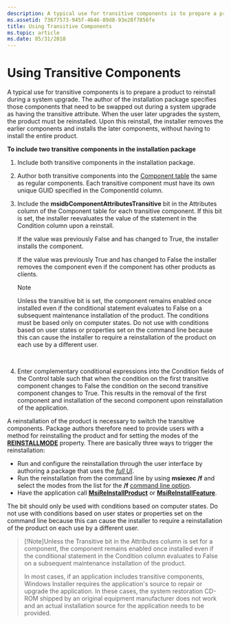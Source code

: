 ```yaml
---
description: A typical use for transitive components is to prepare a product to reinstall during a system upgrade.
ms.assetid: 73677573-945f-4646-89d8-93e28f7856fe
title: Using Transitive Components
ms.topic: article
ms.date: 05/31/2018
---
```


# Using Transitive Components

A typical use for transitive components is to prepare a product to reinstall during a system upgrade. The author of the installation package specifies those components that need to be swapped out during a system upgrade as having the transitive attribute. When the user later upgrades the system, the product must be reinstalled. Upon this reinstall, the installer removes the earlier components and installs the later components, without having to install the entire product.

**To include two transitive components in the installation package**

1.  Include both transitive components in the installation package.
2.  Author both transitive components into the [Component table](component-table.md) the same as regular components. Each transitive component must have its own unique GUID specified in the ComponentId column.
3.  Include the **msidbComponentAttributesTransitive** bit in the Attributes column of the Component table for each transitive component. If this bit is set, the installer reevaluates the value of the statement in the Condition column upon a reinstall.

    If the value was previously False and has changed to True, the installer installs the component.

    If the value was previously True and has changed to False the installer removes the component even if the component has other products as clients.

    > [!Note]  
    > Unless the transitive bit is set, the component remains enabled once installed even if the conditional statement evaluates to False on a subsequent maintenance installation of the product. The conditions must be based only on computer states. Do not use with conditions based on user states or properties set on the command line because this can cause the installer to require a reinstallation of the product on each use by a different user.

     

4.  Enter complementary conditional expressions into the Condition fields of the Control table such that when the condition on the first transitive component changes to False the condition on the second transitive component changes to True. This results in the removal of the first component and installation of the second component upon reinstallation of the application.

A reinstallation of the product is necessary to switch the transitive components. Package authors therefore need to provide users with a method for reinstalling the product and for setting the modes of the [**REINSTALLMODE**](reinstallmode.md) property. There are basically three ways to trigger the reinstallation:

-   Run and configure the reinstallation through the user interface by authoring a package that uses the [*full UI*](f-gly.md).
-   Run the reinstallation from the command line by using **msiexec /f** and select the modes from the list for the **/f** [command line option](command-line-options.md).
-   Have the application call [**MsiReInstallProduct**](/windows/desktop/api/Msi/nf-msi-msireinstallproducta) or [**MsiReInstallFeature**](/windows/desktop/api/Msi/nf-msi-msireinstallfeaturea).

The bit should only be used with conditions based on computer states. Do not use with conditions based on user states or properties set on the command line because this can cause the installer to require a reinstallation of the product on each use by a different user.

> [!Note]Unless the Transitive bit in the Attributes column is set for a component, the component remains enabled once installed even if the conditional statement in the Condition column evaluates to False on a subsequent maintenance installation of the product.
>
> In most cases, if an application includes transitive components, Windows Installer requires the application's source to repair or upgrade the application. In these cases, the system restoration CD-ROM shipped by an original equipment manufacturer does not work and an actual installation source for the application needs to be provided.

 

 

 



